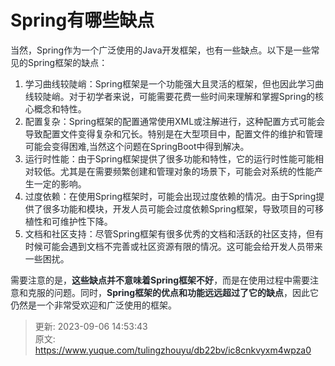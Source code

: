 # Spring有哪些缺点

<font style="color:rgb(36, 41, 47);">当然，Spring作为一个广泛使用的Java开发框架，也有一些缺点。以下是一些常见的Spring框架的缺点：</font>

1. <font style="color:rgb(36, 41, 47);">学习曲线较陡峭：Spring框架是一个功能强大且灵活的框架，但也因此学习曲线较陡峭。对于初学者来说，可能需要花费一些时间来理解和掌握Spring的核心概念和特性。</font>
2. <font style="color:rgb(36, 41, 47);">配置复杂：Spring框架的配置通常使用XML或注解进行，这种配置方式可能会导致配置文件变得复杂和冗长。特别是在大型项目中，配置文件的维护和管理可能会变得困难,当然这个问题在SpringBoot中得到解决。</font>
3. <font style="color:rgb(36, 41, 47);">运行时性能：由于Spring框架提供了很多功能和特性，它的运行时性能可能相对较低。尤其是在需要频繁创建和管理对象的场景下，可能会对系统的性能产生一定的影响。</font>
4. <font style="color:rgb(36, 41, 47);">过度依赖：在使用Spring框架时，可能会出现过度依赖的情况。由于Spring提供了很多功能和模块，开发人员可能会过度依赖Spring框架，导致项目的可移植性和可维护性下降。</font>
5. <font style="color:rgb(36, 41, 47);">文档和社区支持：尽管Spring框架有很多优秀的文档和活跃的社区支持，但有时候可能会遇到文档不完善或社区资源有限的情况。这可能会给开发人员带来一些困扰。</font>

<font style="color:rgb(36, 41, 47);">需要注意的是，</font>**<font style="color:rgb(36, 41, 47);">这些缺点并不意味着Spring框架不好</font>**<font style="color:rgb(36, 41, 47);">，而是在使用过程中需要注意和克服的问题。同时，</font>**<font style="color:rgb(36, 41, 47);">Spring框架的优点和功能远远超过了它的缺点</font>**<font style="color:rgb(36, 41, 47);">，因此它仍然是一个非常受欢迎和广泛使用的框架。</font>



> 更新: 2023-09-06 14:53:43  
> 原文: <https://www.yuque.com/tulingzhouyu/db22bv/ic8cnkvyxm4wpza0>